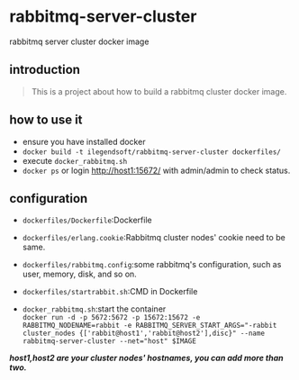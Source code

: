 # rabbitmq-server-cluster
rabbitmq server cluster docker image

## introduction
>This is a project about how to build a rabbitmq cluster docker image.

## how to use it
*   ensure you have installed docker
*   `docker build -t ilegendsoft/rabbitmq-server-cluster dockerfiles/`
*   execute `docker_rabbitmq.sh`
*   `docker ps` or login [http://host1:15672/](http://host1:15672/) with admin/admin to check status.

## configuration
*   `dockerfiles/Dockerfile`:Dockerfile
*   `dockerfiles/erlang.cookie`:Rabbitmq cluster nodes' cookie need to be same.
*   `dockerfiles/rabbitmq.config`:some rabbitmq's configuration, such as user, memory, disk, and so on.
*   `dockerfiles/startrabbit.sh`:CMD in Dockerfile

*   `docker_rabbitmq.sh`:start the container  
    `docker run -d -p 5672:5672 -p 15672:15672 -e RABBITMQ_NODENAME=rabbit -e RABBITMQ_SERVER_START_ARGS="-rabbit cluster_nodes {['rabbit@host1','rabbit@host2'],disc}" --name rabbitmq-server-cluster --net="host" $IMAGE`


***host1,host2 are your cluster nodes' hostnames, you can add more than two.***
